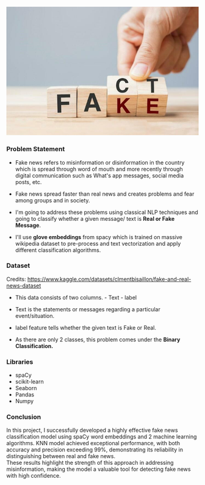 <p><img alt="Phone Call" src="image.jpg">


<h3></h3>

### Problem Statement

- Fake news refers to misinformation or disinformation in the country which is spread through word of mouth and more recently through digital communication such as What's app messages, social media posts, etc.

- Fake news spread faster than real news and creates problems and fear among groups and in society.

- I'm going to address these problems using classical NLP techniques and going to classify whether a given message/ text is **Real or Fake Message**.

- I'll use **glove embeddings** from spacy which is trained on massive wikipedia dataset to pre-process and text vectorization and apply different classification algorithms.

### Dataset

Credits: https://www.kaggle.com/datasets/clmentbisaillon/fake-and-real-news-dataset

- This data consists of two columns.
        - Text
        - label

- Text is the statements or messages regarding a particular event/situation.

- label feature tells whether the given text is Fake or Real.

- As there are only 2 classes, this problem comes under the **Binary Classification.**


### Libraries

- spaCy
- scikit-learn
- Seaborn
- Pandas
- Numpy

### Conclusion

In this project, I successfully developed a highly effective fake news classification model using spaCy word embeddings and 2 machine learning algorithms. KNN model achieved exceptional performance, with both accuracy and precision exceeding 99%, demonstrating its reliability in distinguishing between real and fake news.  
These results highlight the strength of this approach in addressing misinformation, making the model a valuable tool for detecting fake news with high confidence.


